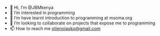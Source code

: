 - 👋 Hi, I’m @JBMkenya
- 👀 I’m interested in programming
- 🌱 I’m have learnt introduction to programming at msoma.org
- 💞️ I’m looking to collaborate on projects that expose me to programming
- 📫 How to reach me otienojaoko@gmail.com

<!---
JBMkenya/JBMkenya is a ✨ special ✨ repository because its `README.md` (this file) appears on your GitHub profile.
You can click the Preview link to take a look at your changes.
--->
